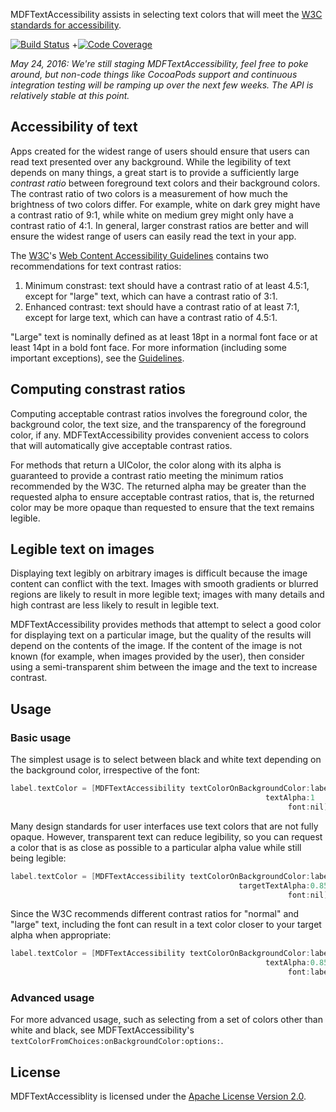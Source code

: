 MDFTextAccessibility assists in selecting text colors that will meet the
[W3C standards for accessibility](https://www.w3.org/TR/UNDERSTANDING-WCAG20/visual-audio-contrast-contrast.html).

[![Build Status](https://travis-ci.org/material-foundation/material-text-accessibility-ios.svg?branch=master)](https://travis-ci.org/material-foundation/material-text-accessibility-ios)
+[![Code Coverage](http://codecov.io/github/material-foundation/material-text-accessibility-ios/coverage.svg?branch=master)](http://codecov.io/github/material-foundation/material-text-accessibility-ios?branch=master)

*May 24, 2016: We're still staging MDFTextAccessibility, feel free to poke
around, but non-code things like CocoaPods support and continuous integration
testing will be ramping up over the next few weeks. The API is relatively stable
at this point.*

## Accessibility of text

Apps created for the widest range of users should ensure that users can read
text presented over any background. While the legibility of text depends on many
things, a great start is to provide a sufficiently large *contrast ratio*
between foreground text colors and their background colors. The contrast ratio
of two colors is a measurement of how much the brightness of two colors differ.
For example, white on dark grey might have a contrast ratio of 9:1, while white
on medium grey might only have a contrast ratio of 4:1. In general, larger
constrast ratios are better and will ensure the widest range of users can easily
read the text in your app.

The [W3C](https://www.w3.org)'s
[Web Content Accessibility Guidelines](https://www.w3.org/TR/WCAG/#visual-audio-contrast)
contains two recommendations for text contrast ratios:

1. Minimum constrast: text should have a contrast ratio of at least 4.5:1,
   except for "large" text, which can have a contrast ratio of 3:1.
2. Enhanced contrast: text should have a contrast ratio of at least 7:1, except
   for large text, which can have a contrast ratio of 4.5:1.

"Large" text is nominally defined as at least 18pt in a normal font face or at
least 14pt in a bold font face. For more information (including some important
exceptions), see the
[Guidelines](https://www.w3.org/TR/WCAG/#visual-audio-contrast).

## Computing constrast ratios

Computing acceptable contrast ratios involves the foreground color, the
background color, the text size, and the transparency of the foreground color,
if any. MDFTextAccessibility provides convenient access to colors that will
automatically give acceptable contrast ratios.

For methods that return a UIColor, the color along with its alpha is guaranteed
to provide a contrast ratio meeting the minimum ratios recommended by the W3C.
The returned alpha may be greater than the requested alpha to ensure acceptable
contrast ratios, that is, the returned color may be more opaque than requested
to ensure that the text remains legible.

## Legible text on images

Displaying text legibly on arbitrary images is difficult because the image
content can conflict with the text. Images with smooth gradients or blurred
regions are likely to result in more legible text; images with many details and
high contrast are less likely to result in legible text.

MDFTextAccessibility provides methods that attempt to select a good color for
displaying text on a particular image, but the quality of the results will
depend on the contents of the image. If the content of the image is not known
(for example, when images provided by the user), then consider using a
semi-transparent shim between the image and the text to increase contrast.

## Usage

### Basic usage

The simplest usage is to select between black and white text depending on the
background color, irrespective of the font:

```objective-c
label.textColor = [MDFTextAccessibility textColorOnBackgroundColor:label.backgroundColor
                                                         textAlpha:1
                                                              font:nil];
```

Many design standards for user interfaces use text colors that are not fully
opaque. However, transparent text can reduce legibility, so you can request a
color that is as close as possible to a particular alpha value while still being
legible:

```objective-c
label.textColor = [MDFTextAccessibility textColorOnBackgroundColor:label.backgroundColor
                                                   targetTextAlpha:0.85
                                                              font:nil];
```

Since the W3C recommends different contrast ratios for "normal" and "large"
text, including the font can result in a text color closer to your target alpha
when appropriate:

```objective-c
label.textColor = [MDFTextAccessibility textColorOnBackgroundColor:label.backgroundColor
                                                         textAlpha:0.85
                                                              font:label.font];
```

### Advanced usage

For more advanced usage, such as selecting from a set of colors other than white
and black, see MDFTextAccessibility's
`textColorFromChoices:onBackgroundColor:options:`.

## License

MDFTextAccessiblity is licensed under the [Apache License Version 2.0](LICENSE).

